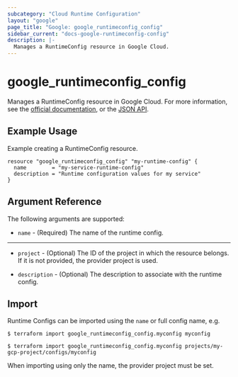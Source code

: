 ```yaml
---
subcategory: "Cloud Runtime Configuration"
layout: "google"
page_title: "Google: google_runtimeconfig_config"
sidebar_current: "docs-google-runtimeconfig-config"
description: |-
  Manages a RuntimeConfig resource in Google Cloud.
---
```


# google\_runtimeconfig\_config

Manages a RuntimeConfig resource in Google Cloud. For more information, see the
[official documentation](https://cloud.google.com/deployment-manager/runtime-configurator/),
or the
[JSON API](https://cloud.google.com/deployment-manager/runtime-configurator/reference/rest/).

## Example Usage

Example creating a RuntimeConfig resource.

```hcl
resource "google_runtimeconfig_config" "my-runtime-config" {
  name        = "my-service-runtime-config"
  description = "Runtime configuration values for my service"
}
```

## Argument Reference

The following arguments are supported:

* `name` - (Required) The name of the runtime config.

- - -

* `project` - (Optional) The ID of the project in which the resource belongs. If it
is not provided, the provider project is used.

* `description` - (Optional) The description to associate with the runtime
config.

## Import

Runtime Configs can be imported using the `name` or full config name, e.g.

```
$ terraform import google_runtimeconfig_config.myconfig myconfig
```
```
$ terraform import google_runtimeconfig_config.myconfig projects/my-gcp-project/configs/myconfig
```
When importing using only the name, the provider project must be set.
